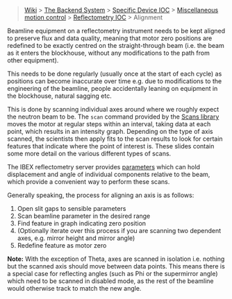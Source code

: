 > [Wiki](Home) > [The Backend System](The-Backend-System) > [Specific Device IOC](Specific-Device-IOC) > [Miscellaneous motion control](Miscellaneous-Motion-Control) > [Reflectometry IOC](Reflectometry-IOC) > Alignment


Beamline equipment on a reflectometry instrument needs to be kept aligned to preserve flux and data quality, meaning that motor zero positions are redefined to be exactly centred on the straight-through beam (i.e. the beam as it enters the blockhouse, without any modifications to the path from other equipment).

This needs to be done regularly (usually once at the start of each cycle) as positions can become inaccurate over time e.g. due to modifications to the engineering of the beamline, people accidentally leaning on equipment in the blockhouse, natural sagging etc. 

This is done by scanning individual axes around where we roughly expect the neutron beam to be. The `scan` command provided by the [Scans library](https://github.com/ISISNeutronMuon/InstrumentScripts) moves the motor at regular steps within an interval, taking data at each point, which results in an intensity graph. Depending on the type of axis scanned, the scientists then apply fits to the scan results to look for certain features that indicate where the point of interest is. These slides contain some more detail on the various different types of scans.

The IBEX reflectometry server provides [parameters](https://github.com/ISISComputingGroup/ibex_developers_manual/wiki/Reflectometry-Beamline-Parameters) which can hold displacement and angle of individual components relative to the beam, which provide a convenient way to perform these scans.

Generally speaking, the process for aligning an axis is as follows:
1. Open slit gaps to sensible parameters
1. Scan beamline parameter in the desired range
1. Find feature in graph indicating zero position
1. (Optionally iterate over this process if you are scanning two dependent axes, e.g. mirror height and mirror angle)
1. Redefine feature as motor zero

**Note:** With the exception of Theta, axes are scanned in isolation i.e. nothing but the scanned axis should move between data points. This means there is a special case for reflecting angles (such as Phi or the supermirror angle) which need to be scanned in disabled mode, as the rest of the beamline would otherwise track to match the new angle.